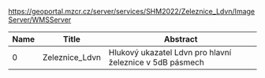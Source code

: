 https://geoportal.mzcr.cz/server/services/SHM2022/Zeleznice_Ldvn/ImageServer/WMSServer

|Name|Title|Abstract|
|--|--|--|
|0|Zeleznice_Ldvn|Hlukový ukazatel Ldvn pro hlavní železnice v 5dB pásmech|
